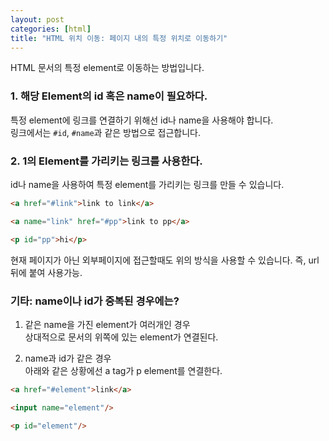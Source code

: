 ```yaml
---
layout: post
categories: [html]
title: "HTML 위치 이동: 페이지 내의 특정 위치로 이동하기"
---
```

HTML 문서의 특정 element로 이동하는 방법입니다.  

### 1. 해당 Element의 id 혹은 name이 필요하다.
특정 element에 링크를 연결하기 위해선 id나 name을 사용해야 합니다.  
링크에서는 `#id`, `#name`과 같은 방법으로 접근합니다.  

### 2. 1의 Element를 가리키는 링크를 사용한다.
id나 name을 사용하여 특정 element를 가리키는 링크를 만들 수 있습니다.  
``` html
<a href="#link">link to link</a>

<a name="link" href="#pp">link to pp</a>

<p id="pp">hi</p>
```  
현재 페이지가 아닌 외부페이지에 접근할때도 위의 방식을 사용할 수 있습니다.  즉, url뒤에 붙여 사용가능.  

### 기타: name이나 id가 중복된 경우에는?

1. 같은 name을 가진 element가 여러개인 경우  
상대적으로 문서의 위쪽에 있는 element가 연결된다.  

2. name과 id가 같은 경우  
아래와 같은 상황에선 a tag가 p element를 연결한다.  

``` html
<a href="#element">link</a>

<input name="element"/>

<p id="element"/>
```
  

